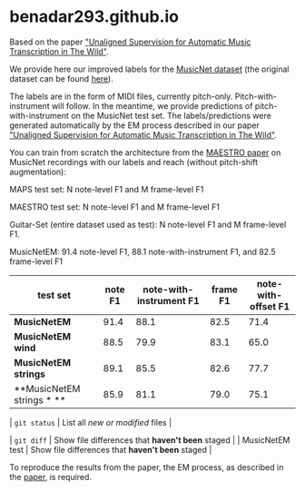 # benadar293.github.io
Based on the paper ["Unaligned Supervision for Automatic Music Transcription in The Wild"](https://link-url-here.org).

We provide here our improved labels for the [MusicNet dataset](https://arxiv.org/abs/1611.09827) (the original dataset can be found [here](https://www.kaggle.com/imsparsh/musicnet-dataset)). 

The labels are in the form of MIDI files, currently pitch-only. Pitch-with-instrument will follow. In the meantime, we provide predictions of pitch-with-instrument on the MusicNet test set. The labels/predictions were generated automatically by the EM process described in our paper ["Unaligned Supervision for Automatic Music Transcription in The Wild"](https://link-url-here.org). 

You can train from scratch the architecture from the [MAESTRO paper](https://arxiv.org/abs/1810.12247) on MusicNet recordings with our labels and reach (without pitch-shift augmentation): 

MAPS test set: N note-level F1 and M frame-level F1 

MAESTRO test set: N note-level F1 and M frame-level F1 

Guitar-Set (entire dataset used as test): N note-level F1 and M frame-level F1. 

MusicNetEM: 91.4 note-level F1, 88.1 note-with-instrument F1, and 82.5 frame-level F1 

| test set | note F1 | note-with-instrument F1 | frame F1 | note-with-offset F1 |
| --- | --- | --- | --- | --- |
| **MusicNetEM** | 91.4 | 88.1 | 82.5 | 71.4 |
| **MusicNetEM wind** | 88.5 | 79.9 | 83.1 | 65.0 |
| **MusicNetEM strings** | 89.1 | 85.5 | 82.6 | 77.7 |
| **MusicNetEM strings * ** | 85.9 | 81.1 | 79.0 | 75.1 |


| `git status` | List all *new or modified* files |

| `git diff` | Show file differences that **haven't been** staged |
| MusicNetEM test | Show file differences that **haven't been** staged |


To reproduce the results from the paper, the EM process, as described in the [paper](https://link-url-here.org), is required.
